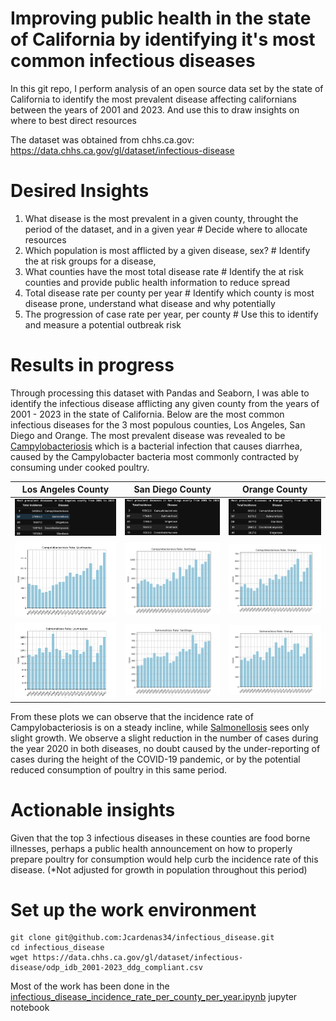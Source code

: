 # Improving public health in the state of California by identifying it's most common infectious diseases

In this git repo, I perform analysis of an open source data set by the state of California to identify the most prevalent disease affecting californians between the years of 2001 and 2023. And use this to draw insights on where to best direct resources

The dataset was obtained from chhs.ca.gov: https://data.chhs.ca.gov/gl/dataset/infectious-disease

# Desired Insights
1. What disease is the most prevalent in a given county, throught the period of the dataset, and in a given year # Decide where to allocate resources
2. Which population is most afflicted by a given disease, sex?                                                   # Identify the at risk groups for a disease, 
3. What counties have the most total disease rate          # Identify the at risk counties and provide public health information to reduce spread
4. Total disease rate per county per year                  # Identify which county is most disease prone, understand what disease and why potentially
5. The progression of case rate per year, per county       # Use this to identify and measure a potential outbreak risk 



# Results in progress
Through processing this dataset with Pandas and Seaborn, I was able to identify the infectious disease afflicting any given county from the years of 2001 - 2023 in the state of California. Below are the most common infectious diseases for the 3 most populous counties, Los Angeles, San Diego and Orange. The most prevalent disease was revealed to be [Campylobacteriosis](https://www.cdc.gov/campylobacter/about/index.html) which is a bacterial infection that causes diarrhea, caused by the Campylobacter bacteria most commonly contracted by consuming under cooked poultry. 


| Los Angeles County |  San Diego County |Orange County |
|--------------------|--------------|------------------|
| ![Los Angeles](plots/disease_prevalence_LosAngeles.png) | ![San Diego](plots/disease_prevalence_SanDiego.png) | ![Orange](plots/disease_prevalence_Orange.png) | 
| ![Los Angeles](plots/LosAngeles/Cases_Campylobacteriosis_LosAngeles.png) | ![San Diego](plots/SanDiego/Cases_Campylobacteriosis_SanDiego.png) | ![Orange](plots/Orange/Cases_Campylobacteriosis_Orange.png) |
| ![Los Angeles](plots/LosAngeles/Cases_Salmonellosis_LosAngeles.png) | ![San Diego](plots/SanDiego/Cases_Salmonellosis_SanDiego.png) | ![Orange](plots/Orange/Cases_Salmonellosis_Orange.png) |

From these plots we can observe that the incidence rate of Campylobacteriosis is on a steady incline, while [Salmonellosis](https://www.cdc.gov/salmonella/about/index.html) sees only slight growth. We observe a slight reduction in the number of cases during the year 2020 in both diseases, no doubt caused by the under-reporting of cases during the height of the COVID-19 pandemic, or by the potential reduced consumption of poultry in this same period. 


# Actionable insights
Given that the top 3 infectious diseases in these counties are food borne illnesses, perhaps a public health announcement on how to properly prepare poultry for consumption would help curb the incidence rate of this disease. (*Not adjusted for growth in population throughout this period)

# Set up the work environment

```
git clone git@github.com:Jcardenas34/infectious_disease.git
cd infectious_disease
wget https://data.chhs.ca.gov/gl/dataset/infectious-disease/odp_idb_2001-2023_ddg_compliant.csv
```
Most of the work has been done in the [infectious_disease_incidence_rate_per_county_per_year.ipynb](notebooks/infectious_disease_incidence_rate_per_county_per_year.ipynb)
jupyter notebook
